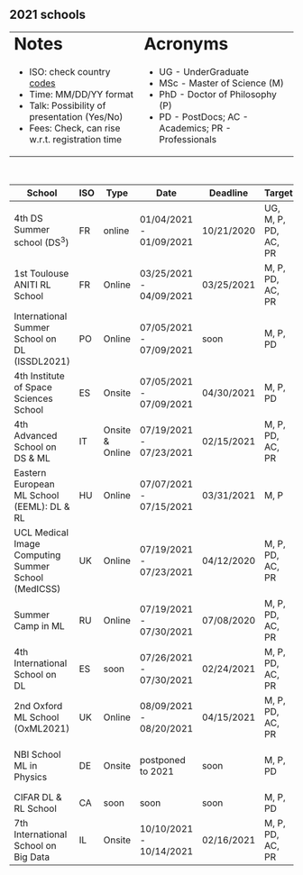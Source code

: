 ## 2021 schools  

<link rel="stylesheet" type="text/css" media="all" href="custom.css" />
  
<table border="0">
 <tr>
    <td><b style="font-size:30px">Notes</b></td>
    <td><b style="font-size:30px">Acronyms</b></td>
 </tr>
 <tr>
    <td>
      
  * ISO: check country [codes](https://countrycode.org/)
  * Time: MM/DD/YY  format  
  * Talk: Possibility of presentation (Yes/No)  
  * Fees: Check, can rise w.r.t. registration time
  
   </td>
    <td>
          
  * UG - UnderGraduate
  * MSc - Master of Science (M)
  * PhD - Doctor of Philosophy (P)
  * PD - PostDocs; AC - Academics; PR - Professionals 
  
   </td>
 </tr>
</table>
  

&nbsp;  

School  | ISO | Type | Date | Deadline | Target | Talk | Fees | Aid | Link 
--- | --- | --- |  --- | --- | --- | --- | --- | --- | --- 
4th DS Summer school (DS<sup>3</sup>) | FR | online | 01/04/2021 - 01/09/2021 | 10/21/2020 | UG, M, P, PD, AC, PR | Yes | 50€-200€ | No | https://www.ds3-datascience-polytechnique.fr/
1st Toulouse ANITI RL School | FR | Online | 03/25/2021 - 04/09/2021 | 03/25/2021 | M, P, PD, AC, PR  | No | **FREE** | N/A | https://rlvs.aniti.fr/
International Summer School on DL (ISSDL2021) | PO | Online | 07/05/2021 - 07/09/2021 | soon | M, P, PD | No | soon | Yes | https://2021.dl-lab.eu/
4th Institute of Space Sciences School | ES | Onsite | 07/05/2021 - 07/09/2021 | 04/30/2021 | M, P, PD | No | 60€ | No | https://indico.ice.csic.es/event/26/
4th Advanced School on DS & ML | IT | Onsite & Online |  07/19/2021 - 07/23/2021 | 02/15/2021 | M, P, PD, AC, PR | Yes | 580€ (Onsite) 290€ (Online) | No | https://acdl2021.icas.cc/
Eastern European ML School (EEML): DL & RL | HU | Online |  07/07/2021 - 07/15/2021 | 03/31/2021  | M, P | Yes | **FREE** | N/A | https://www.eeml.eu/
UCL Medical Image Computing Summer School (MedICSS) | UK | Online |  07/19/2021 - 07/23/2021 | 04/12/2020  | M, P, PD, AC, PR | No | £50 M/P £60 PD/AC £70 PR | N/A | https://medicss.cs.ucl.ac.uk/
Summer Camp in ML | RU | Online |  07/19/2021 - 07/30/2021 | 07/08/2020  | M, P, PD, AC, PR | No | 245€ | N/A | https://en.itmo.ru/en/viewjep/3/15/Summer_Camp_in_Machine_Learning_2021.htm
4th International School on DL | ES | soon |  07/26/2021 - 07/30/2021 | 02/24/2021 | M, P, PD, AC, PR | No | 460€-550€ | No | https://irdta.eu/deeplearn2021s/ 
2nd Oxford ML School (OxML2021) | UK | Online | 08/09/2021 - 08/20/2021 | 04/15/2021 | M, P, PD, AC, PR | No | £400 M/P £600 PD/AC £1500 PR | fee waiver | www.oxfordml.school
NBI School ML in Physics | DE | Onsite | postponed to 2021 | soon | M, P, PD | No | 135€ | free waiver for locals | https://indico.nbi.ku.dk/event/1309/
CIFAR DL & RL School | CA | soon |  soon | soon | M, P, PD | soon | soon | soon | https://dlrl.ca/ 
7th International School on Big Data | IL | Onsite | 10/10/2021 - 10/14/2021 | 02/16/2021 | M, P, PD, AC, PR | No | 460€-550€ | No | https://irdta.eu/bigdat2021s/


